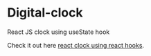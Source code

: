 # Digital-clock
React JS clock using useState hook 

Check it out here [react clock using react hooks](https://react-clock-using-hooks.netlify.app/).
